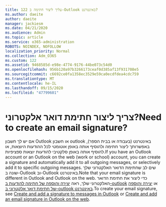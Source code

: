 ```yaml
---
title: 122 עליך ליצור חתימה ב-Outlook באינטרנט?
ms.author: daeite
author: daeite
manager: jackiesm
ms.date: 04/21/2020
ms.audience: Admin
ms.topic: article
ms.service: o365-administration
ROBOTS: NOINDEX, NOFOLLOW
localization_priority: Normal
ms.collection: Adm_O365
ms.custom: 122
ms.assetid: 9468585d-e98e-4774-9176-44be073c54d0
ms.openlocfilehash: 956b120a97b3266173ceaf0d385af13f931708e5
ms.sourcegitcommit: c6692ce0fa1358ec3529e59ca0ecdfdea4cdc759
ms.translationtype: MT
ms.contentlocale: he-IL
ms.lasthandoff: 09/15/2020
ms.locfileid: "47799601"
---
```

# <a name="need-to-create-an-email-signature"></a><span data-ttu-id="6ed69-102">צריך ליצור חתימת דואר אלקטרוני?</span><span class="sxs-lookup"><span data-stu-id="6ed69-102">Need to create an email signature?</span></span>

<span data-ttu-id="6ed69-103">אם יש לך חשבון Outlook או חשבון outlook באינטרנט (בעבודה או בבית הספר), באפשרותך ליצור חתימה ולהוסיף אותה באופן אוטומטי לכל ההודעות היוצאות, או להוסיף אותה באופן סלקטיבי להודעות יוצאות ספציפיות.</span><span class="sxs-lookup"><span data-stu-id="6ed69-103">If you have an Outlook account or an Outlook on the web (work or school) account, you can create a signature and automatically add it to all outgoing messages, or selectively add it to specific outgoing messages.</span></span> <span data-ttu-id="6ed69-104">שים לב שחתימת הדואר האלקטרוני שלך שונה ב-Outlook וב-Outlook באינטרנט.</span><span class="sxs-lookup"><span data-stu-id="6ed69-104">Note that your email signature is different in Outlook and Outlook on the web.</span></span> <span data-ttu-id="6ed69-105">כדי ליצור את חתימת הדואר האלקטרוני שלך, ראה [יצירה והוספה של חתימה להודעות ב-outlook](https://support.office.com/article/8ee5d4f4-68fd-464a-a1c1-0e1c80bb27f2.aspx) או [יצירה והוספה של חתימת דואר אלקטרוני ב-outlook באינטרנט](https://support.office.com/article/5ff9dcfd-d3f1-447b-b2e9-39f91b074ea3.aspx).</span><span class="sxs-lookup"><span data-stu-id="6ed69-105">To create your email signature, see [Create and add a signature to messages in Outlook](https://support.office.com/article/8ee5d4f4-68fd-464a-a1c1-0e1c80bb27f2.aspx) or [Create and add an email signature in Outlook on the web](https://support.office.com/article/5ff9dcfd-d3f1-447b-b2e9-39f91b074ea3.aspx).</span></span>

